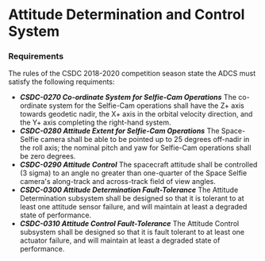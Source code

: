 # Attitude Determination and Control System
### Requirements
The rules of the CSDC 2018-2020 competition season state the ADCS must satisfy 
the following requiments:
* ***CSDC-0270 Co-ordinate System for Selfie-Cam Operations***
    The co-ordinate system for the Selfie-Cam operations shall have the 
    Z+ axis towards geodetic nadir, the X+ axis in the orbital velocity
    direction, and the Y+ axis completing the right-hand system.
* ***CSDC-0280 Attitude Extent for Selfie-Cam Operations***
    The Space-Selfie camera shall be able to be pointed up to 25 degrees
    off-nadir in the roll axis; the nominal pitch and yaw for Selfie-Cam
    operations shall be zero degrees.
* ***CSDC-0290 Attitude Control***
    The spacecraft attitude shall be controlled (3 sigma) to an angle no
    greater than one-quarter of the Space Selfie camera's along-track and
    across-track field of view angles.
* ***CSDC-0300 Attitude Determination Fault-Tolerance***
    The Attitude Determination subsystem shall be designed so that it is
    tolerant to at least one attitude sensor failure, and will maintain at
    least a degraded state of performance.
* ***CSDC-0310 Attitude Control Fault-Tolerance***
    The Attitude Control subsystem shall be designed so that it is fault
    tolerant to at least one actuator failure, and will maintain at least
    a degraded state of performance.

